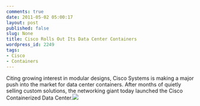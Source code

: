 ```yaml
---
comments: true
date: 2011-05-02 05:00:17
layout: post
published: false
slug: None
title: Cisco Rolls Out Its Data Center Containers
wordpress_id: 2249
tags:
- Cisco
- Containers
---
```


Citing growing interest in modular designs, Cisco Systems is making a major push into the market for data center containers. After months of quietly selling custom solutions, the networking giant today launched the Cisco Containerized Data Center.![](http://feeds.feedburner.com/~r/DataCenterKnowledge/~4/8AxBTAw5yDI)
